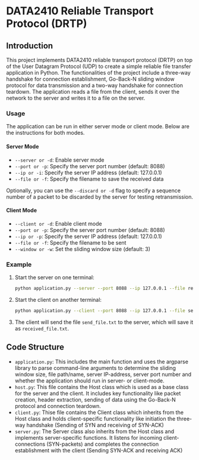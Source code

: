 # DATA2410 Reliable Transport Protocol (DRTP)

## Introduction

This project implements DATA2410 reliable transport protocol (DRTP) on top of the User Datagram Protocol (UDP) to create a simple reliable file transfer application in Python. The functionalities of the project include a three-way handshake for connection establishment, Go-Back-N sliding window protocol for data transmission and a two-way handshake for connection teardown. The application reads a file from the client, sends it over the network to the server and writes it to a file on the server. 

### Usage

The application can be run in either server mode or client mode. Below are the instructions for both modes.

#### Server Mode

- `--server or -d`: Enable server mode
- `--port or -p`: Specify the server port number (default: 8088)
- `--ip or -i`: Specify the server IP address (default: 127.0.0.1)
- `--file or -f`: Specify the filename to save the received data

Optionally, you can use the `--discard or -d` flag to specify a sequence number of a packet to be discarded by the server for testing retransmission.

#### Client Mode

- `--client or -d`: Enable client mode
- `--port or -p`: Specify the server port number (default: 8088)
- `--ip or -p`: Specify the server IP address (default: 127.0.0.1)
- `--file or -f`: Specify the filename to be sent
- `--window or -w`: Set the sliding window size (default: 3)

### Example

1. Start the server on one terminal:

   ```bash
   python application.py --server --port 8088 --ip 127.0.0.1 --file received_file.txt
   ```

2. Start the client on another terminal:

   ```bash
   python application.py --client --port 8088 --ip 127.0.0.1 --file send_file.txt --window 3
   ```

3. The client will send the file `send_file.txt` to the server, which will save it as `received_file.txt`.

## Code Structure

- `application.py`: This includes the main function and uses the argparse library to parse command-line arguments to determine the sliding window size, file path/name, server IP-address, server port number and whether the application should run in server- or client-mode.
- `host.py`: This file contains the Host class which is used as a base class for the server and the client. It includes key functionality like packet creation, header extraction, sending of data using the Go-Back-N protocol and connection teardown.
- `client.py`: Thise file contains the Client class which inherits from the Host class and holds client-specific functionality like initiation the three-way handshake (Sending of SYN and receiving of SYN-ACK)
- `server.py`: The Server class also inherits from the Host class and implements server-specific functions. It listens for incoming client-connections (SYN-packets) and completes the connection establishment with the client (Sending SYN-ACK and receiving ACK)